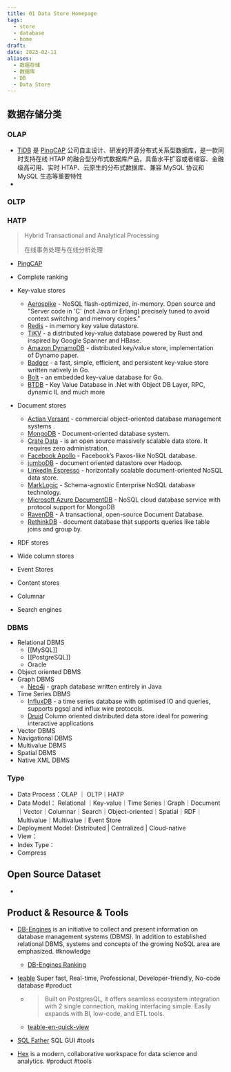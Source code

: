 ```yaml
---
title: 01 Data Store Homepage
tags:
  - store
  - database
  - home
draft: 
date: 2023-02-11
aliases:
  - 数据存储
  - 数据库
  - DB
  - Data Store
---
```

## 数据存储分类

### OLAP

- [TiDB](https://docs.pingcap.com/zh/tidb/stable/overview) 是 [PingCAP](https://pingcap.com/about-cn/) 公司自主设计、研发的开源分布式关系型数据库，是一款同时支持在线 HTAP 的融合型分布式数据库产品，具备水平扩容或者缩容、金融级高可用、实时 HTAP、云原生的分布式数据库、兼容 MySQL 协议和 MySQL 生态等重要特性
- 
### OLTP 


### HATP
>   Hybrid Transactional and Analytical Processing 
>   
>   在线事务处理与在线分析处理 

- [PingCAP](https://docs.pingcap.com/zh/)
- Complete ranking
- Key-value stores
	- [Aerospike](http://www.aerospike.com/) - NoSQL flash-optimized, in-memory. Open source and "Server code in 'C' (not Java or Erlang) precisely tuned to avoid context switching and memory copies."
	- [Redis](https://redis.io/) - in memory key value datastore.
	- [TiKV](https://github.com/pingcap/tikv) - a distributed key-value database powered by Rust and inspired by Google Spanner and HBase.
	- [Amazon DynamoDB](https://aws.amazon.com/dynamodb/) - distributed key/value store, implementation of Dynamo paper.
	- [Badger](https://open.dgraph.io/post/badger/) - a fast, simple, efficient, and persistent key-value store written natively in Go.
	- [Bolt](https://github.com/boltdb/bolt) - an embedded key-value database for Go.
	- [BTDB](https://github.com/Bobris/BTDB) - Key Value Database in .Net with Object DB Layer, RPC, dynamic IL and much more

- Document stores
	- [Actian Versant](https://www.actian.com/data-management/ingres-sql-rdbms/) - commercial object-oriented database management systems .
	- [MongoDB](https://www.mongodb.com/) - Document-oriented database system.
	- [Crate Data](https://crate.io/) - is an open source massively scalable data store. It requires zero administration.
	- [Facebook Apollo](http://www.infoq.com/news/2014/06/facebook-apollo) - Facebook’s Paxos-like NoSQL database.
	- [jumboDB](http://comsysto.github.io/jumbodb/) - document oriented datastore over Hadoop.
	- [LinkedIn Espresso](https://engineering.linkedin.com/data) - horizontally scalable document-oriented NoSQL data store.
	- [MarkLogic](http://www.marklogic.com/) - Schema-agnostic Enterprise NoSQL database technology.
	- [Microsoft Azure DocumentDB](https://azure.microsoft.com/en-us/services/cosmos-db/) - NoSQL cloud database service with protocol support for MongoDB
	- [RavenDB](https://ravendb.net/) - A transactional, open-source Document Database.
	- [RethinkDB](https://rethinkdb.com/) - document database that supports queries like table joins and group by.
- RDF stores
- Wide column stores
- Event Stores
- Content stores
- Columnar
- Search engines
### DBMS
- Relational DBMS
	- [[MySQL]]
	- [[PostgreSQL]]
	- Oracle
- Object oriented DBMS
- Graph DBMS
	- [Neo4j](https://neo4j.com/) - graph database written entirely in Java
- Time Series DBMS
	- [InfluxDB](https://www.influxdata.com/) - a time series database with optimised IO and queries, supports pgsql and influx wire protocols.
	- [Druid](https://github.com/druid-io/druid/) Column oriented distributed data store ideal for powering interactive applications
- Vector DBMS
- Navigational DBMS
- Multivalue DBMS
- Spatial DBMS
- Native XML DBMS


### Type
- Data Process：OLAP ｜ OLTP｜HATP
- Data Model： Relational ｜Key-value｜Time Series｜Graph｜Document｜Vector｜Columnar｜Search｜Object-oriented｜Spatial｜RDF｜Multivalue｜Multivalue｜Event Store
- Deployment Model: Distributed | Centralized | Cloud-native 
- View：
- Index Type：
- Compress

## Open Source Dataset

- 


## Product & Resource & Tools


- [DB-Engines](https://db-engines.com/en/) is an initiative to collect and present information on database management systems (DBMS). In addition to established relational DBMS, systems and concepts of the growing NoSQL area are emphasized. #knowledge
	- [DB-Engines Ranking](https://db-engines.com/en/ranking)

- [teable](https://teable.io/) Super fast, Real-time, Professional, Developer-friendly, No-code database #product 
	- > Built on PostgresQL, it offers seamless ecosystem integration with 2 single connection, making interfacing simple.  Easily expands with Bl, low-code, and ETL tools.
	- [teable-en-quick-view](https://static.teable.io/teable-en-quick-view-01.mp4)
- [SQL Father](http://sqlfather.yupi.icu/) SQL GUI #tools
- [Hex](https://hex.tech/) is a modern, collaborative workspace for data science and analytics. #product #tools 